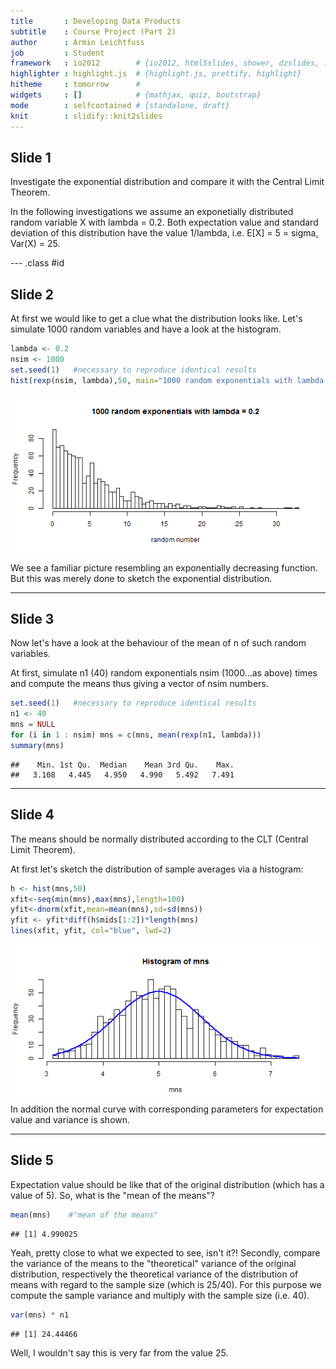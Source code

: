 ```yaml
---
title       : Developing Data Products
subtitle    : Course Project (Part 2)
author      : Armin Leichtfuss
job         : Student
framework   : io2012        # {io2012, html5slides, shower, dzslides, ...}
highlighter : highlight.js  # {highlight.js, prettify, highlight}
hitheme     : tomorrow      # 
widgets     : []            # {mathjax, quiz, bootstrap}
mode        : selfcontained # {standalone, draft}
knit        : slidify::knit2slides
---
```


## Slide 1

Investigate the exponential distribution and compare it with the Central Limit Theorem.

In the following investigations we assume an exponetially distributed random variable X with lambda = 0.2. Both expectation value and standard deviation of this distribution have the value 1/lambda, i.e. E[X] = 5 = sigma, Var(X) = 25.

--- .class #id 

## Slide 2

At first we would like to get a clue what the distribution looks like.
Let's simulate 1000 random variables and have a look at the histogram.

```r
lambda <- 0.2
nsim <- 1000
set.seed(1)   #necessary to reproduce identical results
hist(rexp(nsim, lambda),50, main="1000 random exponentials with lambda = 0.2", xlab="random number")
```

![plot of chunk unnamed-chunk-1](assets/fig/unnamed-chunk-1-1.png) 

We see a familiar picture resembling an exponentially decreasing function. But this was merely done to sketch the exponential distribution. 


---

## Slide 3

Now let's have a look at the behaviour of the mean of n of such random variables.

At first, simulate  n1 (40) random exponentials nsim (1000...as above) times and compute the means 
thus giving a vector of nsim numbers.


```r
set.seed(1)   #necessary to reproduce identical results
n1 <- 40 
mns = NULL
for (i in 1 : nsim) mns = c(mns, mean(rexp(n1, lambda)))
summary(mns)
```

```
##    Min. 1st Qu.  Median    Mean 3rd Qu.    Max. 
##   3.108   4.445   4.950   4.990   5.492   7.491
```

---

## Slide 4

The means should be normally distributed according to the CLT (Central Limit Theorem). 

At first let's sketch the distribution of sample averages via a histogram: 

```r
h <- hist(mns,50)
xfit<-seq(min(mns),max(mns),length=100) 
yfit<-dnorm(xfit,mean=mean(mns),sd=sd(mns)) 
yfit <- yfit*diff(h$mids[1:2])*length(mns) 
lines(xfit, yfit, col="blue", lwd=2) 
```

![plot of chunk unnamed-chunk-3](assets/fig/unnamed-chunk-3-1.png) 
In addition the normal curve with corresponding parameters for expectation value and variance is shown.

---

## Slide 5

Expectation value should be like that of the original distribution (which has a value of 5).
So, what is the "mean of the means"?

```r
mean(mns)    #"mean of the means"
```

```
## [1] 4.990025
```

Yeah, pretty close to what we expected to see, isn't it?!
Secondly, compare the variance of the means to the "theoretical" variance of the original distribution, respectively the theoretical variance of the distribution of means with regard to the sample size (which is 25/40).
For this purpose we compute the sample variance and multiply with the sample size (i.e. 40).

```r
var(mns) * n1  
```

```
## [1] 24.44466
```
Well, I wouldn't say this is very far from the value 25.

